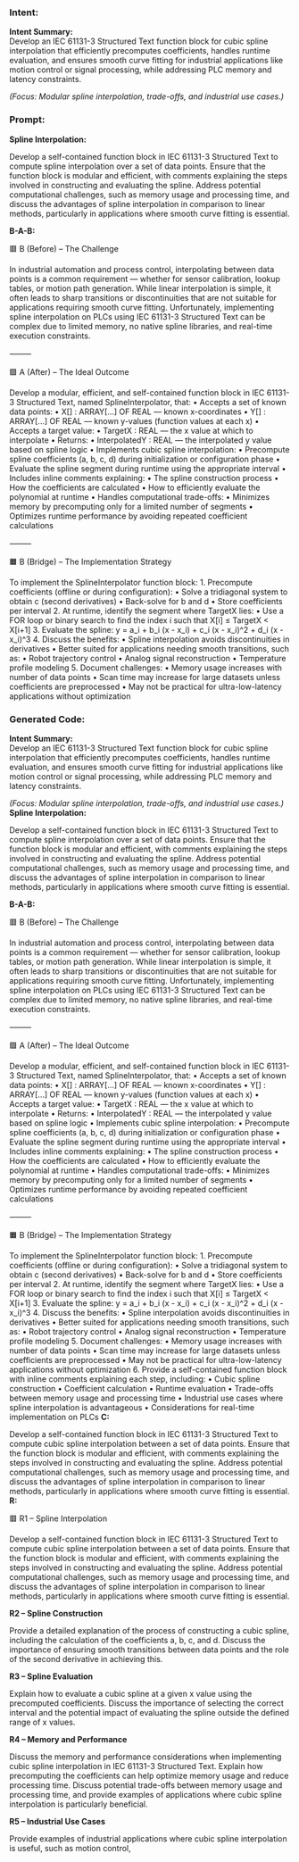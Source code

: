 ### Intent:
**Intent Summary:**  
Develop an IEC 61131-3 Structured Text function block for cubic spline interpolation that efficiently precomputes coefficients, handles runtime evaluation, and ensures smooth curve fitting for industrial applications like motion control or signal processing, while addressing PLC memory and latency constraints.  

*(Focus: Modular spline interpolation, trade-offs, and industrial use cases.)*

### Prompt:
**Spline Interpolation:**

Develop a self-contained function block in IEC 61131-3 Structured Text to compute spline interpolation over a set of data points. Ensure that the function block is modular and efficient, with comments explaining the steps involved in constructing and evaluating the spline. Address potential computational challenges, such as memory usage and processing time, and discuss the advantages of spline interpolation in comparison to linear methods, particularly in applications where smooth curve fitting is essential.

**B-A-B:**

🟥 B (Before) – The Challenge

In industrial automation and process control, interpolating between data points is a common requirement — whether for sensor calibration, lookup tables, or motion path generation. While linear interpolation is simple, it often leads to sharp transitions or discontinuities that are not suitable for applications requiring smooth curve fitting. Unfortunately, implementing spline interpolation on PLCs using IEC 61131-3 Structured Text can be complex due to limited memory, no native spline libraries, and real-time execution constraints.

⸻

🟩 A (After) – The Ideal Outcome

Develop a modular, efficient, and self-contained function block in IEC 61131-3 Structured Text, named SplineInterpolator, that:
	•	Accepts a set of known data points:
	•	X[] : ARRAY[...] OF REAL — known x-coordinates
	•	Y[] : ARRAY[...] OF REAL — known y-values (function values at each x)
	•	Accepts a target value:
	•	TargetX : REAL — the x value at which to interpolate
	•	Returns:
	•	InterpolatedY : REAL — the interpolated y value based on spline logic
	•	Implements cubic spline interpolation:
	•	Precompute spline coefficients (a, b, c, d) during initialization or configuration phase
	•	Evaluate the spline segment during runtime using the appropriate interval
	•	Includes inline comments explaining:
	•	The spline construction process
	•	How the coefficients are calculated
	•	How to efficiently evaluate the polynomial at runtime
	•	Handles computational trade-offs:
	•	Minimizes memory by precomputing only for a limited number of segments
	•	Optimizes runtime performance by avoiding repeated coefficient calculations

⸻

🟧 B (Bridge) – The Implementation Strategy

To implement the SplineInterpolator function block:
	1.	Precompute coefficients (offline or during configuration):
	•	Solve a tridiagonal system to obtain c (second derivatives)
	•	Back-solve for b and d
	•	Store coefficients per interval
	2.	At runtime, identify the segment where TargetX lies:
	•	Use a FOR loop or binary search to find the index i such that X[i] ≤ TargetX < X[i+1]
	3.	Evaluate the spline:
y = a_i + b_i (x - x_i) + c_i (x - x_i)^2 + d_i (x - x_i)^3
	4.	Discuss the benefits:
	•	Spline interpolation avoids discontinuities in derivatives
	•	Better suited for applications needing smooth transitions, such as:
	•	Robot trajectory control
	•	Analog signal reconstruction
	•	Temperature profile modeling
	5.	Document challenges:
	•	Memory usage increases with number of data points
	•	Scan time may increase for large datasets unless coefficients are preprocessed
	•	May not be practical for ultra-low-latency applications without optimization

### Generated Code:
**Intent Summary:**  
Develop an IEC 61131-3 Structured Text function block for cubic spline interpolation that efficiently precomputes coefficients, handles runtime evaluation, and ensures smooth curve fitting for industrial applications like motion control or signal processing, while addressing PLC memory and latency constraints.  

*(Focus: Modular spline interpolation, trade-offs, and industrial use cases.)*
**Spline Interpolation:**

Develop a self-contained function block in IEC 61131-3 Structured Text to compute spline interpolation over a set of data points. Ensure that the function block is modular and efficient, with comments explaining the steps involved in constructing and evaluating the spline. Address potential computational challenges, such as memory usage and processing time, and discuss the advantages of spline interpolation in comparison to linear methods, particularly in applications where smooth curve fitting is essential.

**B-A-B:**

🟥 B (Before) – The Challenge

In industrial automation and process control, interpolating between data points is a common requirement — whether for sensor calibration, lookup tables, or motion path generation. While linear interpolation is simple, it often leads to sharp transitions or discontinuities that are not suitable for applications requiring smooth curve fitting. Unfortunately, implementing spline interpolation on PLCs using IEC 61131-3 Structured Text can be complex due to limited memory, no native spline libraries, and real-time execution constraints.

⸻

🟩 A (After) – The Ideal Outcome

Develop a modular, efficient, and self-contained function block in IEC 61131-3 Structured Text, named SplineInterpolator, that:
	•	Accepts a set of known data points:
	•	X[] : ARRAY[...] OF REAL — known x-coordinates
	•	Y[] : ARRAY[...] OF REAL — known y-values (function values at each x)
	•	Accepts a target value:
	•	TargetX : REAL — the x value at which to interpolate
	•	Returns:
	•	InterpolatedY : REAL — the interpolated y value based on spline logic
	•	Implements cubic spline interpolation:
	•	Precompute spline coefficients (a, b, c, d) during initialization or configuration phase
	•	Evaluate the spline segment during runtime using the appropriate interval
	•	Includes inline comments explaining:
	•	The spline construction process
	•	How the coefficients are calculated
	•	How to efficiently evaluate the polynomial at runtime
	•	Handles computational trade-offs:
	•	Minimizes memory by precomputing only for a limited number of segments
	•	Optimizes runtime performance by avoiding repeated coefficient calculations

⸻

🟧 B (Bridge) – The Implementation Strategy

To implement the SplineInterpolator function block:
	1.	Precompute coefficients (offline or during configuration):
	•	Solve a tridiagonal system to obtain c (second derivatives)
	•	Back-solve for b and d
	•	Store coefficients per interval
	2.	At runtime, identify the segment where TargetX lies:
	•	Use a FOR loop or binary search to find the index i such that X[i] ≤ TargetX < X[i+1]
	3.	Evaluate the spline:
y = a_i + b_i (x - x_i) + c_i (x - x_i)^2 + d_i (x - x_i)^3
	4.	Discuss the benefits:
	•	Spline interpolation avoids discontinuities in derivatives
	•	Better suited for applications needing smooth transitions, such as:
	•	Robot trajectory control
	•	Analog signal reconstruction
	•	Temperature profile modeling
	5.	Document challenges:
	•	Memory usage increases with number of data points
	•	Scan time may increase for large datasets unless coefficients are preprocessed
	•	May not be practical for ultra-low-latency applications without optimization
	6.	Provide a self-contained function block with inline comments explaining each step, including:
	•	Cubic spline construction
	•	Coefficient calculation
	•	Runtime evaluation
	•	Trade-offs between memory usage and processing time
	•	Industrial use cases where spline interpolation is advantageous
	•	Considerations for real-time implementation on PLCs
**C:**

Develop a self-contained function block in IEC 61131-3 Structured Text to compute cubic spline interpolation between a set of data points. Ensure that the function block is modular and efficient, with comments explaining the steps involved in constructing and evaluating the spline. Address potential computational challenges, such as memory usage and processing time, and discuss the advantages of spline interpolation in comparison to linear methods, particularly in applications where smooth curve fitting is essential.
**R:**

🟥 R1 – Spline Interpolation

Develop a self-contained function block in IEC 61131-3 Structured Text to compute cubic spline interpolation between a set of data points. Ensure that the function block is modular and efficient, with comments explaining the steps involved in constructing and evaluating the spline. Address potential computational challenges, such as memory usage and processing time, and discuss the advantages of spline interpolation in comparison to linear methods, particularly in applications where smooth curve fitting is essential.

**R2 – Spline Construction**

Provide a detailed explanation of the process of constructing a cubic spline, including the calculation of the coefficients a, b, c, and d. Discuss the importance of ensuring smooth transitions between data points and the role of the second derivative in achieving this.

**R3 – Spline Evaluation**

Explain how to evaluate a cubic spline at a given x value using the precomputed coefficients. Discuss the importance of selecting the correct interval and the potential impact of evaluating the spline outside the defined range of x values.

**R4 – Memory and Performance**

Discuss the memory and performance considerations when implementing cubic spline interpolation in IEC 61131-3 Structured Text. Explain how precomputing the coefficients can help optimize memory usage and reduce processing time. Discuss potential trade-offs between memory usage and processing time, and provide examples of applications where cubic spline interpolation is particularly beneficial.

**R5 – Industrial Use Cases**

Provide examples of industrial applications where cubic spline interpolation is useful, such as motion control,
